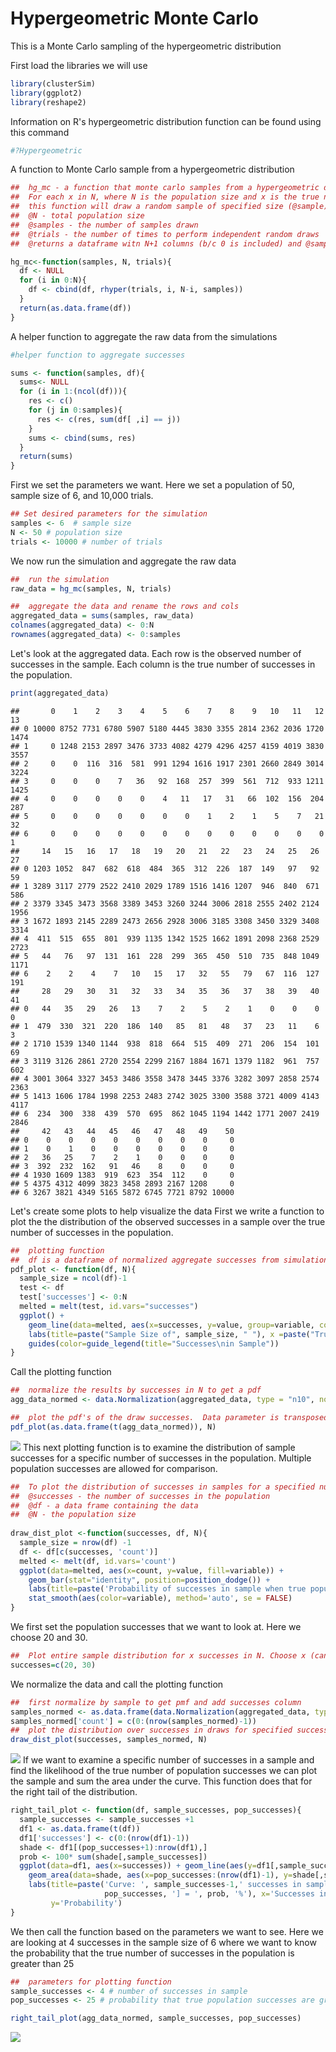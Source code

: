 Hypergeometric Monte Carlo
================

This is a Monte Carlo sampling of the hypergeometric distribution

First load the libraries we will use

``` r
library(clusterSim)
library(ggplot2)
library(reshape2)
```

Information on R's hypergeometric distribution function can be found using this command

``` r
#?Hypergeometric
```

A function to Monte Carlo sample from a hypergeometric distribution

``` r
##  hg_mc - a function that monte carlo samples from a hypergeometric distribution
##  For each x in N, where N is the population size and x is the true number of successes in N, 
##  this function will draw a random sample of specified size (@sample) a specified number of times(@trials). 
##  @N - total population size
##  @samples - the number of samples drawn 
##  @trials - the number of times to perform independent random draws
##  @returns a dataframe witn N+1 columns (b/c 0 is included) and @samples+1 rows (O included)

hg_mc<-function(samples, N, trials){
  df <- NULL
  for (i in 0:N){
    df <- cbind(df, rhyper(trials, i, N-i, samples))
  }
  return(as.data.frame(df))
}
```

A helper function to aggregate the raw data from the simulations

``` r
#helper function to aggregate successes 

sums <- function(samples, df){
  sums<- NULL
  for (i in 1:(ncol(df))){
    res <- c()
    for (j in 0:samples){
      res <- c(res, sum(df[ ,i] == j))
    }
    sums <- cbind(sums, res)
  }
  return(sums)
}
```

First we set the parameters we want. Here we set a population of 50, sample size of 6, and 10,000 trials.

``` r
## Set desired parameters for the simulation
samples <- 6  # sample size
N <- 50 # population size 
trials <- 10000 # number of trials
```

We now run the simulation and aggregate the raw data

``` r
##  run the simulation
raw_data = hg_mc(samples, N, trials)

##  aggregate the data and rename the rows and cols
aggregated_data = sums(samples, raw_data)
colnames(aggregated_data) <- 0:N
rownames(aggregated_data) <- 0:samples
```

Let's look at the aggregated data. Each row is the observed number of successes in the sample. Each column is the true number of successes in the population.

``` r
print(aggregated_data)
```

    ##       0    1    2    3    4    5    6    7    8    9   10   11   12   13
    ## 0 10000 8752 7731 6780 5907 5180 4445 3830 3355 2814 2362 2036 1720 1474
    ## 1     0 1248 2153 2897 3476 3733 4082 4279 4296 4257 4159 4019 3830 3557
    ## 2     0    0  116  316  581  991 1294 1616 1917 2301 2660 2849 3014 3224
    ## 3     0    0    0    7   36   92  168  257  399  561  712  933 1211 1425
    ## 4     0    0    0    0    0    4   11   17   31   66  102  156  204  287
    ## 5     0    0    0    0    0    0    0    1    2    1    5    7   21   32
    ## 6     0    0    0    0    0    0    0    0    0    0    0    0    0    1
    ##     14   15   16   17   18   19   20   21   22   23   24   25   26   27
    ## 0 1203 1052  847  682  618  484  365  312  226  187  149   97   92   59
    ## 1 3289 3117 2779 2522 2410 2029 1789 1516 1416 1207  946  840  671  586
    ## 2 3379 3345 3473 3568 3389 3453 3260 3244 3006 2818 2555 2402 2124 1956
    ## 3 1672 1893 2145 2289 2473 2656 2928 3006 3185 3308 3450 3329 3408 3314
    ## 4  411  515  655  801  939 1135 1342 1525 1662 1891 2098 2368 2529 2723
    ## 5   44   76   97  131  161  228  299  365  450  510  735  848 1049 1171
    ## 6    2    2    4    7   10   15   17   32   55   79   67  116  127  191
    ##     28   29   30   31   32   33   34   35   36   37   38   39   40   41
    ## 0   44   35   29   26   13    7    2    5    2    1    0    0    0    0
    ## 1  479  330  321  220  186  140   85   81   48   37   23   11    6    3
    ## 2 1710 1539 1340 1144  938  818  664  515  409  271  206  154  101   69
    ## 3 3119 3126 2861 2720 2554 2299 2167 1884 1671 1379 1182  961  757  602
    ## 4 3001 3064 3327 3453 3486 3558 3478 3445 3376 3282 3097 2858 2574 2363
    ## 5 1413 1606 1784 1998 2253 2483 2742 3025 3300 3588 3721 4009 4143 4117
    ## 6  234  300  338  439  570  695  862 1045 1194 1442 1771 2007 2419 2846
    ##     42   43   44   45   46   47   48   49    50
    ## 0    0    0    0    0    0    0    0    0     0
    ## 1    0    1    0    0    0    0    0    0     0
    ## 2   36   25    7    2    1    0    0    0     0
    ## 3  392  232  162   91   46    8    0    0     0
    ## 4 1930 1609 1383  919  623  354  112    0     0
    ## 5 4375 4312 4099 3823 3458 2893 2167 1208     0
    ## 6 3267 3821 4349 5165 5872 6745 7721 8792 10000

Let's create some plots to help visualize the data First we write a function to plot the the distribution of the observed successes in a sample over the true number of successes in the population.

``` r
##  plotting function
##  df is a dataframe of normalized aggregate successes from simulation
pdf_plot <- function(df, N){
  sample_size = ncol(df)-1
  test <- df
  test['successes'] <- 0:N
  melted = melt(test, id.vars="successes")
  ggplot() + 
    geom_line(data=melted, aes(x=successes, y=value, group=variable, color = variable), size=1) +
    labs(title=paste("Sample Size of", sample_size, " "), x =paste("True number of successes in population size ", toString(N), sep=" "), y = "Probability density") +
    guides(color=guide_legend(title="Successes\nin Sample"))
}
```

Call the plotting function

``` r
##  normalize the results by successes in N to get a pdf
agg_data_normed <- data.Normalization(aggregated_data, type = "n10", normalization = "row")

##  plot the pdf's of the draw successes.  Data parameter is transposed and ensured to be a dataframe
pdf_plot(as.data.frame(t(agg_data_normed)), N)
```

![](hypergeometric_MC_ntbk_files/figure-markdown_github/unnamed-chunk-9-1.png) This next plotting function is to examine the distribution of sample successes for a specific number of successes in the population. Multiple population successes are allowed for comparison.

``` r
##  To plot the distribution of successes in samples for a specified number of successes in the population
##  @successes - the number of successes in the population
##  @df - a data frame containing the data
##  @N - the population size
 
draw_dist_plot <-function(successes, df, N){
  sample_size = nrow(df) -1
  df <- df[c(successes, 'count')]
  melted <- melt(df, id.vars='count')
  ggplot(data=melted, aes(x=count, y=value, fill=variable)) +
    geom_bar(stat="identity", position=position_dodge()) +
    labs(title=paste('Probability of successes in sample when true population successes are \n ', toString(successes), ' out of ', N), x=paste('Successes in sample size of ', sample_size), y='Probability Density') +
    stat_smooth(aes(color=variable), method='auto', se = FALSE)
}
```

We first set the population successes that we want to look at. Here we choose 20 and 30.

``` r
##  Plot entire sample distribution for x successes in N. Choose x (can choose more than one to compare)
successes=c(20, 30)
```

We normalize the data and call the plotting function

``` r
##  first normalize by sample to get pmf and add successes column
samples_normed <- as.data.frame(data.Normalization(aggregated_data, type = "n10", normalization = "col"))
samples_normed['count'] = c(0:(nrow(samples_normed)-1))
##  plot the distribution over successes in draws for specified successes in N
draw_dist_plot(successes, samples_normed, N)
```

![](hypergeometric_MC_ntbk_files/figure-markdown_github/unnamed-chunk-12-1.png) If we want to examine a specific number of successes in a sample and find the likelihood of the true number of population successes we can plot the sample and sum the area under the curve. This function does that for the right tail of the distribution.

``` r
right_tail_plot <- function(df, sample_successes, pop_successes){
  sample_successes <- sample_successes +1
  df1 <- as.data.frame(t(df))
  df1['successes'] <- c(0:(nrow(df1)-1))
  shade <- df1[(pop_successes+1):nrow(df1),]
  prob <- 100* sum(shade[,sample_successes])
  ggplot(data=df1, aes(x=successes)) + geom_line(aes(y=df1[,sample_successes]), color='blue') + 
    geom_area(data=shade, aes(x=pop_successes:(nrow(df1)-1), y=shade[,sample_successes]), fill='blue') +
    labs(title=paste('Curve: ', sample_successes-1,' successes in sample of', toString(nrow(df)-1), '\nShaded Area: P[True Population Successes > ',
                     pop_successes, '] = ', prob, '%'), x='Successes in population', 
         y='Probability')
}
```

We then call the function based on the parameters we want to see. Here we are looking at 4 successes in the sample size of 6 where we want to know the probability that the true number of successes in the population is greater than 25

``` r
##  parameters for plotting function
sample_successes <- 4 # number of successes in sample
pop_successes <- 25 # probability that true population successes are greater than this when observing sample_successes

right_tail_plot(agg_data_normed, sample_successes, pop_successes)
```

![](hypergeometric_MC_ntbk_files/figure-markdown_github/unnamed-chunk-14-1.png)
